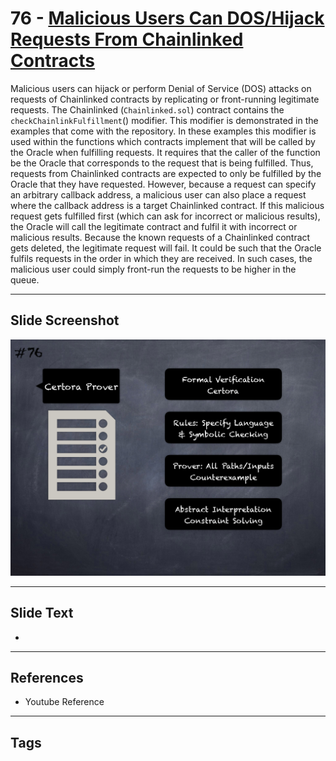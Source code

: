 
# 76 - [Malicious Users Can DOS/Hijack Requests From Chainlinked Contracts](./Malicious%20Users%20Can%20DOS/Hijack%20Requests%20From%20Chainlinked%20Contracts.md)

 Malicious users can hijack or perform Denial of Service (DOS) attacks on requests of Chainlinked contracts by replicating or front-running legitimate requests. The Chainlinked (`Chainlinked.sol`) contract contains the `checkChainlinkFulfillment`() modifier. This modifier is demonstrated in the examples that come with the repository. In these examples this modifier is used within the functions which contracts implement that will be called by the Oracle when fulfilling requests. It requires that the caller of the function be the Oracle that corresponds to the request that is being fulfilled. Thus, requests from Chainlinked contracts are expected to only be fulfilled by the Oracle that they have requested. However, because a request can specify an arbitrary callback address, a malicious user can also place a request where the callback address is a target Chainlinked contract. If this malicious request gets fulfilled first (which can ask for incorrect or malicious results), the Oracle will call the legitimate contract and fulfil it with incorrect or malicious results. Because the known requests of a Chainlinked contract gets deleted, the legitimate request will fail. It could be such that the Oracle fulfils requests in the order in which they are received. In such cases, the malicious user could simply front-run the requests to be higher in the queue.


___
## Slide Screenshot
![076.png](../../images/6.Audit%20Techniques%20and%20Tools%20101/076.png)
___
## Slide Text
- 
___
## References
- Youtube Reference
___
## Tags

